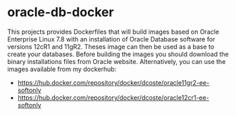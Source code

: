 # oracle-db-docker
This projects provides Dockerfiles that will build images based on Oracle Enterprise Linux 7.8 with an installation of Oracle Database software for versions 12cR1 and 11gR2.
Theses image can then be used as a base to create your databases.
Before building the images you should download the binary installations files from Oracle website. Alternatively, you can use the images available from my dockerhub:
* https://hub.docker.com/repository/docker/dcoste/oracle11gr2-ee-softonly
* https://hub.docker.com/repository/docker/dcoste/oracle12cr1-ee-softonly
